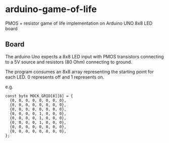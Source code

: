 # arduino-game-of-life
PMOS + resistor game of life implementation on Arduino UNO 8x8 LED board

## Board

The arduino Uno expects a 8x8 LED input with PMOS transistors connecting to a 5V source and resistors (80 Ohm) connecting to ground. 

The program consumes an 8x8 array representing the starting point for each LED. 0 represents off and 1 represents on. 

e.g.
```
const byte MOCK_GRID[8][8] = {
  {0, 0, 0, 0, 0, 0, 0, 0},
  {0, 0, 0, 0, 0, 0, 0, 0},
  {0, 0, 0, 0, 0, 0, 0, 0},
  {0, 0, 0, 0, 1, 0, 0, 0},
  {0, 0, 0, 0, 1, 0, 0, 0},
  {0, 0, 0, 0, 1, 0, 0, 0},
  {0, 0, 0, 0, 0, 0, 0, 0},
  {0, 0, 0, 0, 0, 0, 0, 0},
};
```

